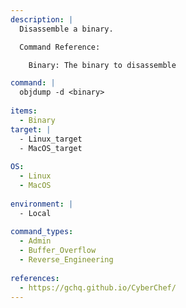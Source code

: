```yaml
---
description: |
  Disassemble a binary.

  Command Reference:

    Binary: The binary to disassemble

command: |
  objdump -d <binary>
  
items:
  - Binary
target: |
  - Linux_target
  - MacOS_target
  
OS:
  - Linux
  - MacOS
  
environment: |
  - Local
  
command_types:
  - Admin
  - Buffer_Overflow
  - Reverse_Engineering
  
references:
  - https://gchq.github.io/CyberChef/
---
```

